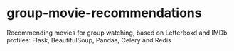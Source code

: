 # group-movie-recommendations
Recommending movies for group watching, based on Letterboxd and IMDb profiles: Flask, BeautifulSoup, Pandas, Celery and Redis
